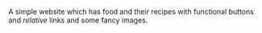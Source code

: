 
A simple website which has food and their recipes with functional buttons and <em>relative</em> links and some fancy images.

